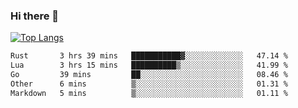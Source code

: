 ### Hi there 👋

<!--
**3Xpl0it3r/3Xpl0it3r** is a ✨ _special_ ✨ repository because its `README.md` (this file) appears on your GitHub profile.

Here are some ideas to get you started:

- 🔭 I’m currently working on ...
- 🌱 I’m currently learning ...
- 👯 I’m looking to collaborate on ...
- 🤔 I’m looking for help with ...
- 💬 Ask me about ...
- 📫 How to reach me: ...
- 😄 Pronouns: ...
- ⚡ Fun fact: ...
-->


[![Top Langs](https://github-readme-stats.vercel.app/api/top-langs/?username=3Xpl0it3r&layout=compact)](https://github.com/3Xpl0it3r/3Xpl0it3r)

<!--START_SECTION:waka-->

```txt
Rust       3 hrs 39 mins   ███████████▓░░░░░░░░░░░░░   47.14 %
Lua        3 hrs 15 mins   ██████████▒░░░░░░░░░░░░░░   41.99 %
Go         39 mins         ██░░░░░░░░░░░░░░░░░░░░░░░   08.46 %
Other      6 mins          ▒░░░░░░░░░░░░░░░░░░░░░░░░   01.31 %
Markdown   5 mins          ▒░░░░░░░░░░░░░░░░░░░░░░░░   01.11 %
```

<!--END_SECTION:waka-->
